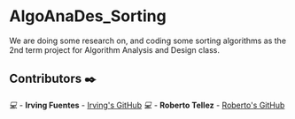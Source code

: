 # AlgoAnaDes_Sorting

We are doing some research on, and coding some sorting algorithms as the 2nd term project for Algorithm Analysis and Design class.

## Contributors :black_nib:

*:computer:* - **Irving Fuentes** - [Irving's GitHub](https://github.com/IrvFA)
*:computer:* - **Roberto Tellez** - [Roberto's GitHub](https://github.com/r7perezyera)

